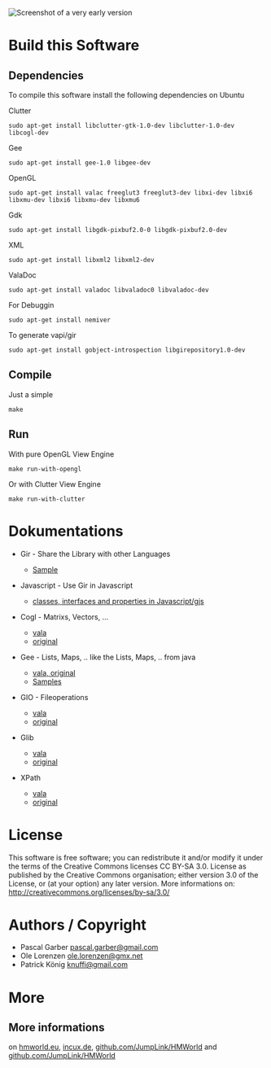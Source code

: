 ![Screenshot of a very early version](http://hmworld.eu/images/screenshot1.png)

Build this Software
===================

Dependencies
------------

To compile this software install the following dependencies on Ubuntu

Clutter

	sudo apt-get install libclutter-gtk-1.0-dev libclutter-1.0-dev libcogl-dev
Gee

	sudo apt-get install gee-1.0 libgee-dev
	
OpenGL

	sudo apt-get install valac freeglut3 freeglut3-dev libxi-dev libxi6 libxmu-dev libxi6 libxmu-dev libxmu6
	
Gdk

	sudo apt-get install libgdk-pixbuf2.0-0 libgdk-pixbuf2.0-dev
	
XML

	sudo apt-get install libxml2 libxml2-dev
	
ValaDoc

	sudo apt-get install valadoc libvaladoc0 libvaladoc-dev
	
For Debuggin

	sudo apt-get install nemiver
	
To generate vapi/gir

	sudo apt-get install gobject-introspection libgirepository1.0-dev
	
Compile
-------
Just a simple

	make
	
Run
---
With pure OpenGL View Engine

	make run-with-opengl
	
Or with Clutter View Engine

	make run-with-clutter


Dokumentations
=========

* Gir - Share the Library with other Languages
	* [Sample](https://live.gnome.org/Vala/SharedLibSample)

* Javascript - Use Gir in Javascript
	* [classes, interfaces and properties in Javascript/gjs](http://blogs.gnome.org/danni/2012/03/30/classes-interfaces-properties-in-javascriptgjs/)

* Cogl - Matrixs, Vectors, ...
	* [vala](http://unstable.valadoc.org/#!api=cogl-1.0/Cogl)
	* [original](http://docs.clutter-project.org/docs/cogl/stable/)

* Gee - Lists, Maps, .. like the Lists, Maps, .. from java 
	* [vala, original](http://unstable.valadoc.org/#!wiki=gee-0.8/index)
	* [Samples](https://live.gnome.org/Vala/GeeSamples)

* GIO - Fileoperations
	* [vala](http://unstable.valadoc.org/#!wiki=gio-2.0/index)
	* [original](http://developer.gnome.org/gio/)

* Glib
	* [vala](http://unstable.valadoc.org/#!api=glib-2.0/GLib)
	* [original](http://developer.gnome.org/glib/)

* XPath
	* [vala](http://unstable.valadoc.org/#!api=libxml-2.0/Xml.XPath)
	* [original](http://xmlsoft.org/html/libxml-xpath.html)

License
=========

This software is free software; you can redistribute it and/or
modify it under the terms of the Creative Commons licenses CC BY-SA 3.0.
License as published by the Creative Commons organisation; either
version 3.0 of the License, or (at your option) any later version.
More informations on: http://creativecommons.org/licenses/by-sa/3.0/ 

Authors / Copyright
=========
* Pascal Garber <pascal.garber@gmail.com>
* Ole Lorenzen <ole.lorenzen@gmx.net>
* Patrick König <knuffi@gmail.com>

More
=========

More informations
-----------------
on [hmworld.eu](http://hmworld.eu), [incux.de](http://incux.de/projects/reloaded), [github.com/JumpLink/HMWorld](https://github.com/JumpLink/HMWorld) and [github.com/JumpLink/HMWorld](https://github.com/JumpLink/HMWorld-Data)